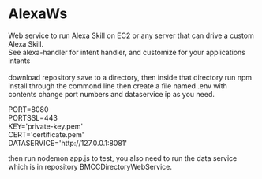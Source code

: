 # AlexaWs
Web service to run Alexa Skill on EC2 or any server that can drive a custom Alexa Skill.
<br>
See alexa-handler for intent handler, and customize for your applications intents
<br><br>
download repository save to a directory, then inside that directory run npm install through the commond line
then create a file named .env with contents change port numbers and dataservice ip as you need.<br>
<p>
PORT=8080<br>
PORTSSL=443<br>
KEY='private-key.pem'<br>
CERT='certificate.pem'<br>
DATASERVICE='http://127.0.0.1:8081'<br>
</p>
then run nodemon app.js to test, you also need to run the data service which is in repository BMCCDirectoryWebService.
